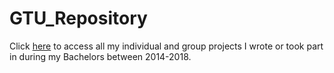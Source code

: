 # GTU_Repository

Click [here](https://github.com/GTU-Contributions) to access all my individual and group projects I wrote or took part in during my Bachelors between 2014-2018.
